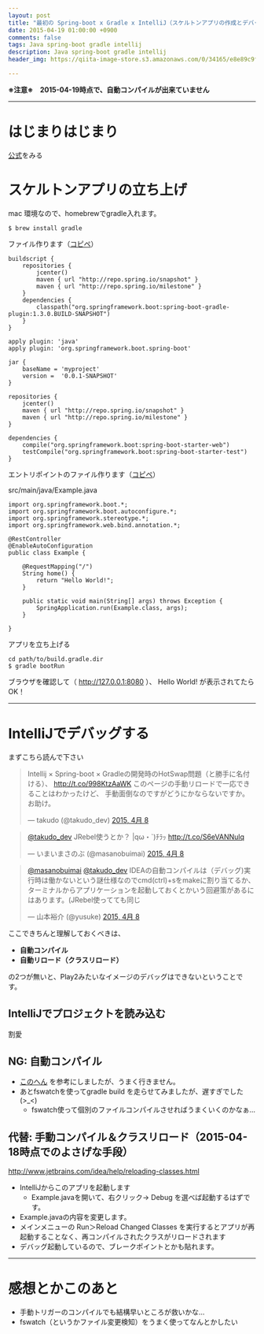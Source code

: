 ```yaml
---
layout: post
title: "最初の Spring-boot x Gradle x IntelliJ（スケルトンアプリの作成とデバッグ実行まで）"
date: 2015-04-19 01:00:00 +0900
comments: false
tags: Java spring-boot gradle intellij 
description: Java spring-boot gradle intellij 
header_img: https://qiita-image-store.s3.amazonaws.com/0/34165/e8e89c9f-fa76-3e99-b279-cbf4b3d37c55.jpeg

---
```


__※注意※　2015-04-19時点で、自動コンパイルが出来ていません__

---

# はじまりはじまり

[公式](http://docs.spring.io/spring-boot/docs/current-SNAPSHOT/reference/htmlsingle/#getting-started-installing-spring-boot)をみる

# スケルトンアプリの立ち上げ

mac 環境なので、homebrewでgradle入れます。

<!--more-->


```
$ brew install gradle 
```

ファイル作ります（[コピペ](http://docs.spring.io/spring-boot/docs/current-SNAPSHOT/reference/htmlsingle/#getting-started-gradle-installation)）

```
buildscript {
    repositories {
        jcenter()
        maven { url "http://repo.spring.io/snapshot" }
        maven { url "http://repo.spring.io/milestone" }
    }
    dependencies {
        classpath("org.springframework.boot:spring-boot-gradle-plugin:1.3.0.BUILD-SNAPSHOT")
    }
}

apply plugin: 'java'
apply plugin: 'org.springframework.boot.spring-boot'

jar {
    baseName = 'myproject'
    version =  '0.0.1-SNAPSHOT'
}

repositories {
    jcenter()
    maven { url "http://repo.spring.io/snapshot" }
    maven { url "http://repo.spring.io/milestone" }
}

dependencies {
    compile("org.springframework.boot:spring-boot-starter-web")
    testCompile("org.springframework.boot:spring-boot-starter-test")
}
```

エントリポイントのファイル作ります（[コピペ](http://docs.spring.io/spring-boot/docs/current-SNAPSHOT/reference/htmlsingle/#getting-started-first-application-code)）

src/main/java/Example.java

```
import org.springframework.boot.*;
import org.springframework.boot.autoconfigure.*;
import org.springframework.stereotype.*;
import org.springframework.web.bind.annotation.*;

@RestController
@EnableAutoConfiguration
public class Example {

    @RequestMapping("/")
    String home() {
        return "Hello World!";
    }

    public static void main(String[] args) throws Exception {
        SpringApplication.run(Example.class, args);
    }

}
```


アプリを立ち上げる

```
cd path/to/build.gradle.dir
$ gradle bootRun
```

ブラウザを確認して（ http://127.0.0.1:8080 ）、 Hello World! が表示されてたらOK！

---

# IntelliJでデバッグする

まずこちら読んで下さい

<blockquote class="twitter-tweet" data-cards="hidden" lang="ja"><p>Intellij × Spring-boot × Gradleの開発時のHotSwap問題（と勝手に名付ける）、&#10;<a href="http://t.co/998KtzAaWK">http://t.co/998KtzAaWK</a>&#10;このページの手動リロードで一応できることはわかったけど、&#10;手動面倒なのですがどうにかならないですか。お助け。</p>&mdash; takudo (@takudo_dev) <a href="https://twitter.com/takudo_dev/status/585821838090969088">2015, 4月 8</a></blockquote>
<script async src="//platform.twitter.com/widgets.js" charset="utf-8"></script>

<blockquote class="twitter-tweet" data-conversation="none" data-cards="hidden" lang="ja"><p><a href="https://twitter.com/takudo_dev">@takudo_dev</a> JRebel使うとか？&#10;|qω・`)ﾁﾗｯ&#10;<a href="http://t.co/S6eVANNulq">http://t.co/S6eVANNulq</a></p>&mdash; いまいまさのぶ (@masanobuimai) <a href="https://twitter.com/masanobuimai/status/585830946147971072">2015, 4月 8</a></blockquote>
<script async src="//platform.twitter.com/widgets.js" charset="utf-8"></script>

<blockquote class="twitter-tweet" data-conversation="none" lang="ja"><p><a href="https://twitter.com/masanobuimai">@masanobuimai</a> <a href="https://twitter.com/takudo_dev">@takudo_dev</a> IDEAの自動コンパイルは（デバッグ)実行時は働かないという謎仕様なのでcmd(ctrl)+sをmakeに割り当てるか、ターミナルからアプリケーションを起動しておくとかいう回避策があるにはあります。(JRebel使ってても同じ</p>&mdash; 山本裕介 (@yusuke) <a href="https://twitter.com/yusuke/status/585832372718829569">2015, 4月 8</a></blockquote>
<script async src="//platform.twitter.com/widgets.js" charset="utf-8"></script>

ここできちんと理解しておくべきは、

* __自動コンパイル__
* __自動リロード（クラスリロード）__

の2つが無いと、Play2みたいなイメージのデバッグはできないということです。

## IntelliJでプロジェクトを読み込む

割愛

## NG: 自動コンパイル

* [このへん](http://qiita.com/Sa2/items/c3150e3d43698cd67ff1) を参考にしましたが、うまく行きません。
* あとfswatchを使ってgradle build を走らせてみましたが、遅すぎでした(>_<)
    * fswatch使って個別のファイルコンパイルさせればうまくいくのかなぁ...
    
## 代替: 手動コンパイル＆クラスリロード（2015-04-18時点でのよさげな手段）

http://www.jetbrains.com/idea/help/reloading-classes.html

* IntelliJからこのアプリを起動します
    * Example.javaを開いて、右クリック→ Debug を選べば起動するはずです。
* Example.javaの内容を変更します。
* メインメニューの Run＞Reload Changed Classes を実行するとアプリが再起動することなく、再コンパイルされたクラスがリロードされます
* デバッグ起動しているので、ブレークポイントとかも貼れます。

---

# 感想とかこのあと

* 手動トリガーのコンパイルでも結構早いところが救いかな...
* fswatch（というかファイル変更検知）をうまく使ってなんとかしたい



